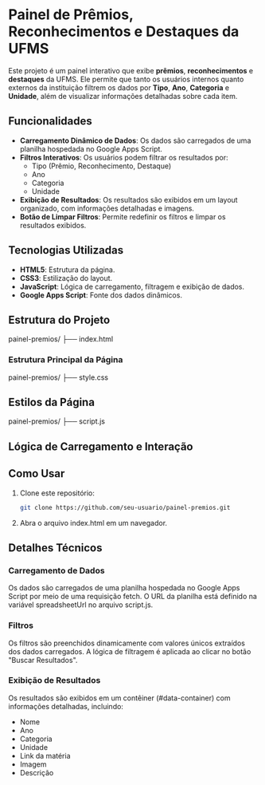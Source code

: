 # Painel de Prêmios, Reconhecimentos e Destaques da UFMS

Este projeto é um painel interativo que exibe **prêmios**, **reconhecimentos** e **destaques** da UFMS. Ele permite que tanto os usuários internos quanto externos da instituição filtrem os dados por **Tipo**, **Ano**, **Categoria** e **Unidade**, além de visualizar informações detalhadas sobre cada item.

## Funcionalidades

- **Carregamento Dinâmico de Dados**: Os dados são carregados de uma planilha hospedada no Google Apps Script.
- **Filtros Interativos**: Os usuários podem filtrar os resultados por:
  - Tipo (Prêmio, Reconhecimento, Destaque)
  - Ano
  - Categoria
  - Unidade
- **Exibição de Resultados**: Os resultados são exibidos em um layout organizado, com informações detalhadas e imagens.
- **Botão de Limpar Filtros**: Permite redefinir os filtros e limpar os resultados exibidos.

## Tecnologias Utilizadas

- **HTML5**: Estrutura da página.
- **CSS3**: Estilização do layout.
- **JavaScript**: Lógica de carregamento, filtragem e exibição de dados.
- **Google Apps Script**: Fonte dos dados dinâmicos.

## Estrutura do Projeto
painel-premios/ ├── index.html 

### Estrutura Principal da Página
painel-premios/ ├── style.css

## Estilos da Página
painel-premios/ ├── script.js

## Lógica de Carregamento e Interação
## Como Usar

1. Clone este repositório:
   ```bash
   git clone https://github.com/seu-usuario/painel-premios.git

2. Abra o arquivo index.html em um navegador.

## Detalhes Técnicos
### Carregamento de Dados
Os dados são carregados de uma planilha hospedada no Google Apps Script por meio de uma requisição fetch. O URL da planilha está definido na variável spreadsheetUrl no arquivo script.js.

### Filtros
Os filtros são preenchidos dinamicamente com valores únicos extraídos dos dados carregados. A lógica de filtragem é aplicada ao clicar no botão "Buscar Resultados".

### Exibição de Resultados
Os resultados são exibidos em um contêiner (#data-container) com informações detalhadas, incluindo:

- Nome
- Ano
- Categoria
- Unidade
- Link da matéria
- Imagem
- Descrição
